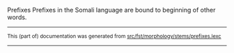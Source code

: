 Prefixes
Prefixes in the Somali language are bound to beginning of other words.

* * *

<small>This (part of) documentation was generated from [src/fst/morphology/stems/prefixes.lexc](https://github.com/giellalt/lang-som/blob/main/src/fst/morphology/stems/prefixes.lexc)</small>

---

